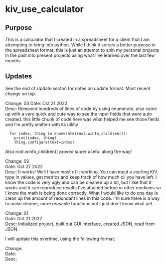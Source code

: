 # kiv_use_calculator

## Purpose
This is a calculator that I created in a spreadsheet for a client that I am attempting to bring into python. While I think it serves a better purpose in the spreadsheet format, this is just an attempt to spin my personal projects in the past into present projects using what I've learned over the last few months.

## Updates
See the end of Update secton for notes on update format. Most recent change on top.


Change: 03
Date: Oct 31 2022  
Desc: Removed hundreds of lines of code by using enumerate, also came up with a very quick and cute way to see the input fields that were auto created.
this little chunk of code here was what helped me see those fields and i'm pretty smitten with its utliity
```
  for index, thing in enumerate(root.winfo_children()):
    print(index, thing)
    thing.configure(text=index)
```
Also root.winfo_children() proved super useful along the way!

Change: 02  
Date: Oct 27 2022  
Desc: It works! Well I have most of it working. You can input a starting KIV, type in values, get metrics and keep track of how much oil you have left. I know the code is very ugly and can be cleaned up a lot, but I like that it works and it can reproduce results I've attained before in other mediums so I know the math is being done correctly. What I would like to do one day is clean up the amount of redundant lines in this code. I'm sure there is a way to make cleaner, more reusable functions but I just don't know what yet. 

Change: 01  
Date: Oct 21 2022  
Desc: Initialized project, built out GUI interface, created JSON, read from JSON  

I will update this overtime, using the following format:

Change: <Change Number>  
Date: <Date>  
Desc: <Brief overview of what and why>  
